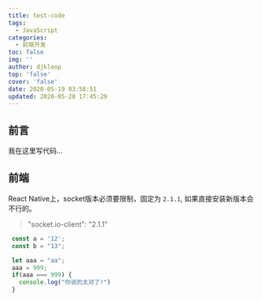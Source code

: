 ```yaml
---
title: test-code
tags:
  - JavaScript
categories:
  - 前端开发
toc: false
img: ''
author: djkloop
top: 'false'
cover: 'false'
date: 2020-05-19 03:58:51
updated: 2020-05-20 17:45:29
---
```


## 前言

我在这里写代码...

## 前端
React Native上，socket版本必须要限制，固定为 <code>2.1.1</code>, 如果直接安装新版本会不行的。 
> "socket.io-client": "2.1.1"

```js
 const a = '12';
 const b = "13";

 let aaa = "aa";
 aaa = 999;
 if(aaa === 999) {
   console.log("你说的太对了!")
 }
```